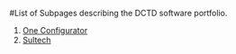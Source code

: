 #List of Subpages describing the DCTD software portfolio.
1. [One Configurator](https://dev.azure.com/SulzerChemtech/chemtech/_wiki/wikis/chemtech.wiki/478/One-Configurator)
2. [Sultech](https://dev.azure.com/SulzerChemtech/chemtech/_wiki/wikis/chemtech.wiki/479/Sultech)